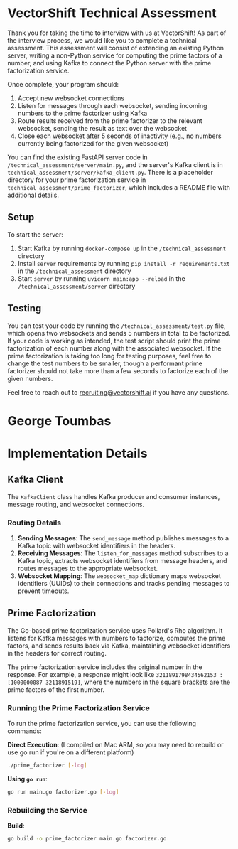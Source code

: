 # VectorShift Technical Assessment
Thank you for taking the time to interview with us at VectorShift! As part of the interview process, we would like you to complete a technical assessment. This assessment will consist of extending an existing Python server, writing a non-Python service for computing the prime factors of a number, and using Kafka to connect the Python server with the prime factorization service.

Once complete, your program should:
1. Accept new websocket connections
2. Listen for messages through each websocket, sending incoming numbers to the prime factorizer using Kafka
3. Route results received from the prime factorizer to the relevant websocket, sending the result as text over the websocket
4. Close each websocket after 5 seconds of inactivity (e.g., no numbers currently being factorized for the given websocket)

You can find the existing FastAPI server code in `/technical_assessment/server/main.py`, and the server's Kafka client is in `technical_assessment/server/kafka_client.py`. There is a placeholder directory for your prime factorization service in `technical_assessment/prime_factorizer`, which includes a README file with additional details.

## Setup
To start the server:
1. Start Kafka by running `docker-compose up` in the `/technical_assessment` directory
2. Install `server` requirements by running `pip install -r requirements.txt` in the `/technical_assessment` directory
3. Start `server` by running `uvicorn main:app --reload` in the `/technical_assessment/server` directory

## Testing
You can test your code by running the `/technical_assessment/test.py` file, which opens two websockets and sends 5 numbers in total to be factorized. If your code is working as intended, the test script should print the prime factorization of each number along with the associated websocket. If the prime factorization is taking too long for testing purposes, feel free to change the test numbers to be smaller, though a performant prime factorizer should not take more than a few seconds to factorize each of the given numbers.

Feel free to reach out to <recruiting@vectorshift.ai> if you have any questions.


# George Toumbas
# Implementation Details

## Kafka Client
The `KafkaClient` class handles Kafka producer and consumer instances, message routing, and websocket connections.

### Routing Details
1. **Sending Messages**: The `send_message` method publishes messages to a Kafka topic with websocket identifiers in the headers.
2. **Receiving Messages**: The `listen_for_messages` method subscribes to a Kafka topic, extracts websocket identifiers from message headers, and routes messages to the appropriate websocket.
3. **Websocket Mapping**: The `websocket_map` dictionary maps websocket identifiers (UUIDs) to their connections and tracks pending messages to prevent timeouts.

## Prime Factorization
The Go-based prime factorization service uses Pollard's Rho algorithm. It listens for Kafka messages with numbers to factorize, computes the prime factors, and sends results back via Kafka, maintaining websocket identifiers in the headers for correct routing. 

The prime factorization service includes the original number in the response. For example, a response might look like `3211891798434562153 : [1000000087 3211891519]`, where the numbers in the square brackets are the prime factors of the first number.


### Running the Prime Factorization Service
To run the prime factorization service, you can use the following commands:

**Direct Execution**: (I compiled on Mac ARM, so you may need to rebuild or use go run if you're on a different platform)
   ```sh
   ./prime_factorizer [-log]
   ```

**Using `go run`**:
   ```sh
   go run main.go factorizer.go [-log]
   ```

### Rebuilding the Service
   **Build**:
   ```sh
   go build -o prime_factorizer main.go factorizer.go
   ```
